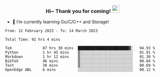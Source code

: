 <h3 align="center">
    Hi~ Thank you for coming!
    <img src="https://media.giphy.com/media/hvRJCLFzcasrR4ia7z/giphy.gif" width="25px">
</h3>

<!--
**pineapple-man/pineapple-man** is a ✨ _special_ ✨ repository because its `README.md` (this file) appears on your GitHub profile.

Here are some ideas to get you started:
- 🔭 I’m currently working on ...
- 🤔 I’m looking for help with ...
- 💬 Ask me about ...
- 📫 How to reach me: ...
- 😄 Pronouns: ...
- ⚡ Fun fact: 
- 👯 I’m looking to collaborate on kubernetes
-->
- 🌱 I’m currently learning Go/C/C++ and Storage!

<!--START_SECTION:waka-->

```text
From: 12 February 2023 - To: 14 March 2023

Total Time: 92 hrs 4 mins

TeX              87 hrs 30 mins  ███████████████████████▓░   94.93 %
Python           1 hr 45 mins    ▒░░░░░░░░░░░░░░░░░░░░░░░░   01.91 %
Markdown         1 hr 12 mins    ▒░░░░░░░░░░░░░░░░░░░░░░░░   01.30 %
BibTeX           46 mins         ▒░░░░░░░░░░░░░░░░░░░░░░░░   00.84 %
Text             38 mins         ▒░░░░░░░░░░░░░░░░░░░░░░░░   00.69 %
OpenEdge ABL     6 mins          ░░░░░░░░░░░░░░░░░░░░░░░░░   00.12 %
```

<!--END_SECTION:waka-->
